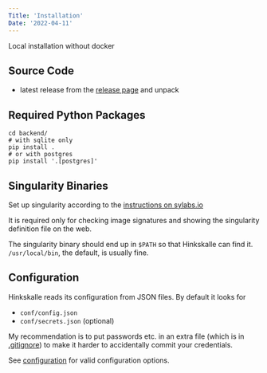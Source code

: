 ```yaml
---
Title: 'Installation'
Date: '2022-04-11'
---
```


Local installation without docker

<!--more-->

## Source Code

- latest release from the [release page](https://github.com/csf-ngs/hinkskalle/tags) and unpack

## Required Python Packages

```
cd backend/
# with sqlite only
pip install .
# or with postgres
pip install '.[postgres]'
```

## Singularity Binaries

Set up singularity according to the [instructions on sylabs.io](https://sylabs.io/docs/#singularity)

It is required only for checking image signatures and showing the singularity
definition file on the web.

The singularity binary should end up in `$PATH` so that Hinkskalle can find it.
`/usr/local/bin`, the default, is usually fine.

## Configuration

Hinkskalle reads its configuration from JSON files. By default it looks for

- `conf/config.json`
- `conf/secrets.json` (optional)

My recommendation is to put passwords etc. in an extra file (which is in
[.gitignore](.gitignore)) to make it harder to accidentally commit your
credentials.

See [configuration](../configuration) for valid configuration options.